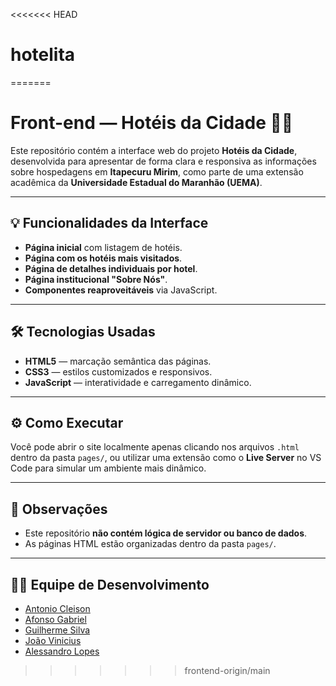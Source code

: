 <<<<<<< HEAD
# hotelita
=======
# Front-end — Hotéis da Cidade 🏨🌐

Este repositório contém a interface web do projeto **Hotéis da Cidade**, desenvolvida para apresentar de forma clara e responsiva as informações sobre hospedagens em **Itapecuru Mirim**, como parte de uma extensão acadêmica da **Universidade Estadual do Maranhão (UEMA)**.

---

## 💡 Funcionalidades da Interface

- **Página inicial** com listagem de hotéis.
- **Página com os hotéis mais visitados**.
- **Página de detalhes individuais por hotel**.
- **Página institucional "Sobre Nós"**.
- **Componentes reaproveitáveis** via JavaScript.

---

## 🛠️ Tecnologias Usadas

- **HTML5** — marcação semântica das páginas.
- **CSS3** — estilos customizados e responsivos.
- **JavaScript** — interatividade e carregamento dinâmico.

---

## ⚙️ Como Executar

Você pode abrir o site localmente apenas clicando nos arquivos `.html` dentro da pasta `pages/`, ou utilizar uma extensão como o **Live Server** no VS Code para simular um ambiente mais dinâmico.

---

## 📌 Observações

- Este repositório **não contém lógica de servidor ou banco de dados**.
- As páginas HTML estão organizadas dentro da pasta `pages/`.

---

## 👨‍💻 Equipe de Desenvolvimento

- [Antonio Cleison](https://www.linkedin.com/in/antoniocleison/)
- [Afonso Gabriel](https://www.linkedin.com/in/afonso-gabriel-217ba430b/)
- [Guilherme Silva](https://www.linkedin.com/in/guilherme-silva-402b35208/)
- [João Vinicius](https://www.linkedin.com/in/joaovinicius-/)
- [Alessandro Lopes](https://www.linkedin.com/in/alessandro-pereira-lopes-1b5602339/)
>>>>>>> frontend-origin/main

